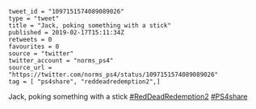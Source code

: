 ```
tweet_id = "1097151574089089026"
type = "tweet"
title = "Jack, poking something with a stick"
published = 2019-02-17T15:11:34Z
retweets = 0
favourites = 0
source = "twitter"
twitter_account = "norms_ps4"
source_url = "https://twitter.com/norms_ps4/status/1097151574089089026"
tag = [ "ps4share", "reddeadredemption2",]
```

Jack, poking something with a stick [#RedDeadRedemption2](/tags/reddeadredemption2/) [#PS4share](/tags/ps4share/)

<p class='image'><img src='http://mnf.m17s.net/2019/02/17/DzndillX4AEqFQd.jpg' alt=''></p>


